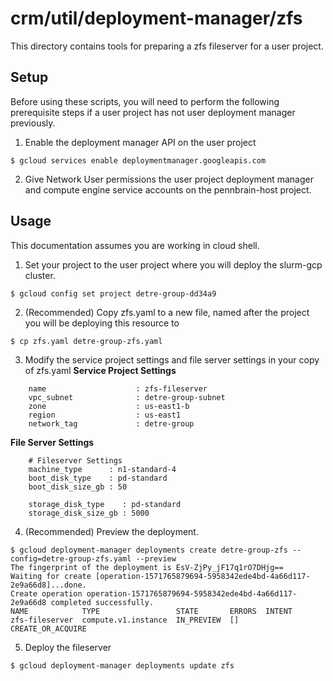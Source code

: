 # crm/util/deployment-manager/zfs

This directory contains tools for preparing a zfs fileserver for a user project.

## Setup
Before using these scripts, you will need to perform the following prerequisite steps if a user project has not user deployment manager previously.

1. Enable the deployment manager API on the user project
```
$ gcloud services enable deploymentmanager.googleapis.com 
```

2. Give Network User permissions the user project deployment manager and compute engine service accounts on the pennbrain-host project.

## Usage

This documentation assumes you are working in cloud shell.

1. Set your project to the user project where you will deploy the slurm-gcp cluster.
```
$ gcloud config set project detre-group-dd34a9
```
2. (Recommended) Copy zfs.yaml to a new file, named after the project you will be deploying this resource to
```
$ cp zfs.yaml detre-group-zfs.yaml
```

3. Modify the service project settings and file server settings in your copy of zfs.yaml
**Service Project Settings**
```
    name                    : zfs-fileserver
    vpc_subnet              : detre-group-subnet
    zone                    : us-east1-b
    region                  : us-east1
    network_tag             : detre-group
```
**File Server Settings**
```
    # Fileserver Settings
    machine_type      : n1-standard-4
    boot_disk_type    : pd-standard
    boot_disk_size_gb : 50

    storage_disk_type    : pd-standard
    storage_disk_size_gb : 5000
```

4. (Recommended) Preview the deployment.
```
$ gcloud deployment-manager deployments create detre-group-zfs --config=detre-group-zfs.yaml --preview
The fingerprint of the deployment is EsV-ZjPy_jF17q1rO7DHjg==
Waiting for create [operation-1571765879694-5958342ede4bd-4a66d117-2e9a66d8]...done.
Create operation operation-1571765879694-5958342ede4bd-4a66d117-2e9a66d8 completed successfully.
NAME            TYPE                 STATE       ERRORS  INTENT
zfs-fileserver  compute.v1.instance  IN_PREVIEW  []      CREATE_OR_ACQUIRE
```

5. Deploy the fileserver
```
$ gcloud deployment-manager deployments update zfs
```


